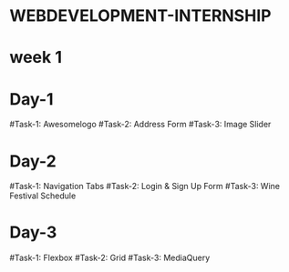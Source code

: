 # WEBDEVELOPMENT-INTERNSHIP
# week 1
# Day-1
 #Task-1: Awesomelogo
 #Task-2: Address Form
 #Task-3: Image Slider
 
# Day-2
  #Task-1: Navigation Tabs
  #Task-2: Login & Sign Up Form
  #Task-3: Wine Festival Schedule
   
# Day-3
  #Task-1: Flexbox
  #Task-2: Grid
  #Task-3: MediaQuery 
